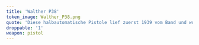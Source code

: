 ```yaml
---
title: 'Walther P38'
token_image: Walther_P38.png
quote: 'Diese halbautomatische Pistole lief zuerst 1939 vom Band und wurde schnell zur StandardHandfeuerwaffe der Reichsoffiziere.'
droppable: '1'
weapon: pistol
---
```


